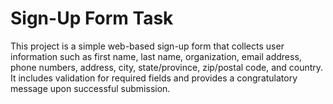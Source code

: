 # Sign-Up Form Task

This project is a simple web-based sign-up form that collects user information such as first name, last name, organization, email address, phone numbers, address, city, state/province, zip/postal code, and country. It includes validation for required fields and provides a congratulatory message upon successful submission.

